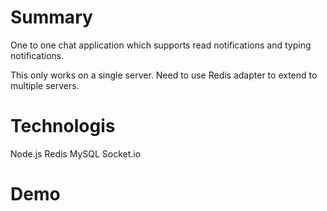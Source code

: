 # Summary
One to one chat application which supports read notifications and typing notifications.

This only works on a single server. Need to use Redis adapter to extend to multiple servers.

# Technologis
Node.js
Redis
MySQL
Socket.io

# Demo

